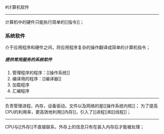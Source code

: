 #计算机软件
***
计算机中的硬件只能执行简单的[[指令]]；
### 系统软件
介于应用程序和硬件之间，将应用程序复杂的操作翻译成简单的计算机指令；
##### 提供常用服务的系统软件
1. 管理程序的程序：[[操作系统]]
2. 编译用的程序：[[编译器]]
3. 加载程序
4. 汇编程序
***
负责管理进程，内存，设备驱动，文件以及网络的是[[操作系统内核]]；
为了提高CPU的利用率，更高效地利用[[内存]]，引入了[[进程]]和[[线程]]；
***
CPU与[[外存]]不直接联系，外存上的信息只有在装入内存后才能被处理；


